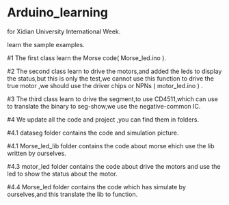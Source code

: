 # Arduino_learning
for Xidian University  International Week.

learn the sample examples.

#1 The first class learn the Morse code( Morse_led.ino ).


#2 The second class learn to drive the motors,and added the leds to display the status,but this is only the test,we cannot use this function to drive the true motor ,we should use the driver chips or NPNs ( motor_led.ino ) .


#3 The third class learn to drive the segment,to use CD4511,which can use to translate the binary to seg-show,we use the 
negative-common IC.

#4 We update all the code and project ,you can find them in folders.

#4.1 dataseg folder contains the code and simulation picture.

#4.1 Morse_led_lib folder contains the code about morse ehich use the lib written by ourselves.

#4.3 motor_led folder contains the code about drive the motors and use the led to show the status about the motor.

#4.4 Morse_led folder contains the code which has simulate by ourselves,and this translate the lib to function.
